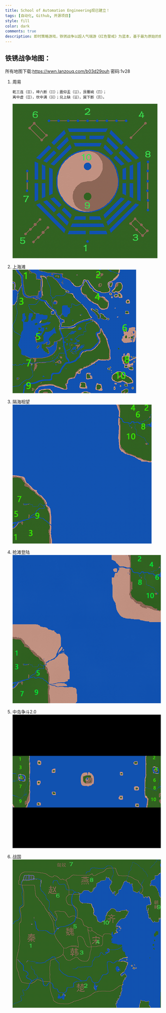 ```yaml
---
title: School of Automation Engineering现已建立！
tags: [自动化, Github, 开源项目]
style: fill
color: dark
comments: true
description: 即时策略游戏，铁锈战争以超人气端游《红色警戒》为蓝本，基于最为原始的像素风格和多项自研移动端技术精心打造，游戏不但支持单人和多人联机，拥有战役、遭遇战、挑战任务、生存任务、自定义地图等多种不同的模式玩法供你选择挑战，还包含了大多数即时战略游戏所具备的资源采集、基地建造和指挥战斗系统，力图带给你更加独树一帜的手机端即时战略游戏体验！
---
```

## 铁锈战争地图：


所有地图下载:https://wwn.lanzouq.com/b03d29ouh
密码:1v28


1. 周易  
    ```
    乾三连（☰），坤六断（☷）；震仰盂（☳），艮覆碗（☶）；
    离中虚（☲），坎中满（☵）；兑上缺（☱），巽下断（☴）。
    ```
    ![](../assets/maps_By_Mason_R4/周易_map.png)    



2. 上海滩  
![](../assets/maps_By_Mason_R4/上海滩_map.png)

3. 隔海相望
![](../assets/maps_By_Mason_R4/隔海相望_map.png)

4. 抢滩登陆
![](../assets/maps_By_Mason_R4/抢滩登陆_map.png)

5. 中岛争斗2.0
![](../assets/maps_By_Mason_R4/中岛争斗2.0_map.png)
   
6. 战国
![](../assets/maps_By_Mason_R4/战国_map.png)
